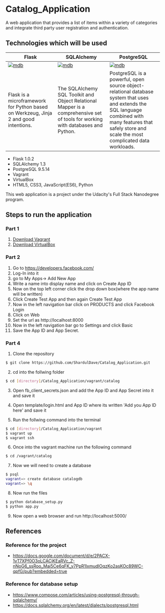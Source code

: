# Catalog_Application

A web application that provides a list of items within a variety of categories and integrate third party user registration and authentication. 

## Technologies which will be used


|Flask|SQLAlchemy|PostgreSQL|
|--|--|--|
|[![mdb](http://flask.pocoo.org/docs/1.0/_images/logo-full.png)](http://flask.pocoo.org/)|[![mdb](https://www.sqlalchemy.org/img/sqla_logo.png)](https://www.sqlalchemy.org/)|[![mdb](https://www.postgresql.org/media/img/about/press/elephant.png)](https://www.postgresql.org/)
|Flask is a microframework for Python based on Werkzeug, Jinja 2 and good intentions.|The SQLAlchemy SQL Toolkit and Object Relational Mapper is a comprehensive set of tools for working with databases and Python.|PostgreSQL is a powerful, open source object-relational database system that uses and extends the SQL language combined with many features that safely store and scale the most complicated data workloads.|
  * Flask 1.0.2 
  * SQLAlchemy 1.3
  * PostgreSQL 9.5.14
  * Vagrant
  * VirtualBox
  * HTML5, CSS3, JavaScript(ES6), Python
  
This web application is a project under the Udacity's Full Stack Nanodegree program.

## Steps to run the application
### Part 1
1) [Download Vagrant](https://www.vagrantup.com/downloads.html)
2) [Download VirtualBox](https://www.virtualbox.org/)

### Part 2
1) Go to https://developers.facebook.com/
2) Log-In into it
3) go to My Apps-> Add New App
4) Write a name into display name and click on Create App ID
5) Now on the top left corner click the drop down box(where the app name will be written)
6) Click Create Test App and then again Create Test App
7) Now in the left navigation bar click on PRODUCTS and click Facebook Login
8) Click on Web
9) Set the url as http://localhost:8000
10) Now in the left navigation bar go to Settings and click Basic
11) Save the App ID and App Secret.

### Part 4
1) Clone the repository
```sh
$ git clone https://github.com/ShardulDave/Catalog_Application.git
```
2) cd into the follwing folder
```sh
$ cd [directory]/Catalog_Application/vagrant/catalog
```
3) Open fb_client_secrets.json and add the App ID and App Secret into it and save it

4) Open template/login.html and App ID where its written 'Add you App ID here' and save it

5) Run the follwing command into the terminal
```sh
$ cd [directory]/Catalog_Application/vagrant
$ vagrant up
$ vagrant ssh
```
6) Once into the vagrant machine run the following command
```sh
$ cd /vagrant/catalog
```
7) Now we will need to create a database
```sh
$ psql
vagrant=> create database catalogdb
vagrant=> \q
```
8) Now run the files
```sh
$ python database_setup.py
$ python app.py
```
9) Now open a web browser and run http://localhost:5000/

## References

### Reference for the project
* https://docs.google.com/document/d/e/2PACX-1vT7XPf0O3oLCACjKEaRVc_Z-nNoG6_ssRoo_Mai5Ce6qFK_v7PpR1lxmudIOqzKo2asKOc89WC-qpfG/pub?embedded=true

### Reference for database setup
* https://www.compose.com/articles/using-postgresql-through-sqlalchemy/
* https://docs.sqlalchemy.org/en/latest/dialects/postgresql.html

